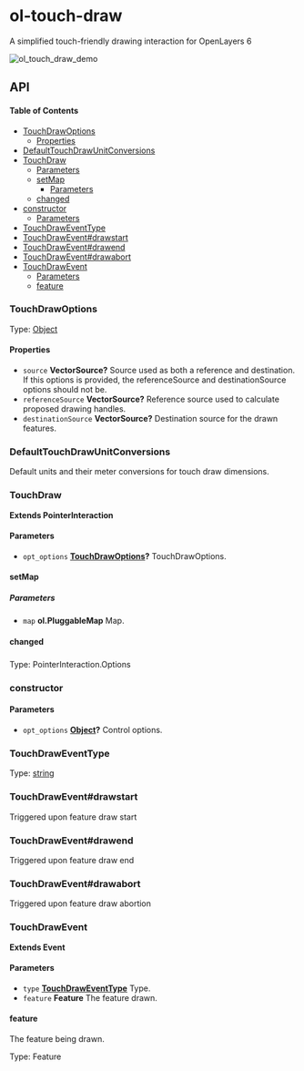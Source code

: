 # ol-touch-draw

A simplified touch-friendly drawing interaction for OpenLayers 6

![ol_touch_draw_demo](https://user-images.githubusercontent.com/30754460/115975050-6490b200-a516-11eb-8cae-f7fe2e200fa1.gif)

## API

<!-- Generated by documentation.js. Update this documentation by updating the source code. -->

#### Table of Contents

-   [TouchDrawOptions](#touchdrawoptions)
    -   [Properties](#properties)
-   [DefaultTouchDrawUnitConversions](#defaulttouchdrawunitconversions)
-   [TouchDraw](#touchdraw)
    -   [Parameters](#parameters)
    -   [setMap](#setmap)
        -   [Parameters](#parameters-1)
    -   [changed](#changed)
-   [constructor](#constructor)
    -   [Parameters](#parameters-2)
-   [TouchDrawEventType](#touchdraweventtype)
-   [TouchDrawEvent#drawstart](#touchdraweventdrawstart)
-   [TouchDrawEvent#drawend](#touchdraweventdrawend)
-   [TouchDrawEvent#drawabort](#touchdraweventdrawabort)
-   [TouchDrawEvent](#touchdrawevent)
    -   [Parameters](#parameters-3)
    -   [feature](#feature)

### TouchDrawOptions

Type: [Object](https://developer.mozilla.org/docs/Web/JavaScript/Reference/Global_Objects/Object)

#### Properties

-   `source` **VectorSource?** Source used as both a reference and destination. If
    this options is provided, the referenceSource and destinationSource options should not be.
-   `referenceSource` **VectorSource?** Reference source used to calculate proposed
    drawing handles.
-   `destinationSource` **VectorSource?** Destination source for the drawn features.

### DefaultTouchDrawUnitConversions

Default units and their meter conversions for touch draw dimensions.

### TouchDraw

**Extends PointerInteraction**

#### Parameters

-   `opt_options` **[TouchDrawOptions](#touchdrawoptions)?** TouchDrawOptions.

#### setMap

##### Parameters

-   `map` **ol.PluggableMap** Map.

#### changed

### 

Type: PointerInteraction.Options

### constructor

#### Parameters

-   `opt_options` **[Object](https://developer.mozilla.org/docs/Web/JavaScript/Reference/Global_Objects/Object)?** Control options.

### TouchDrawEventType

Type: [string](https://developer.mozilla.org/docs/Web/JavaScript/Reference/Global_Objects/String)

### TouchDrawEvent#drawstart

Triggered upon feature draw start

### TouchDrawEvent#drawend

Triggered upon feature draw end

### TouchDrawEvent#drawabort

Triggered upon feature draw abortion

### TouchDrawEvent

**Extends Event**

#### Parameters

-   `type` **[TouchDrawEventType](#touchdraweventtype)** Type.
-   `feature` **Feature** The feature drawn.

#### feature

The feature being drawn.

Type: Feature
